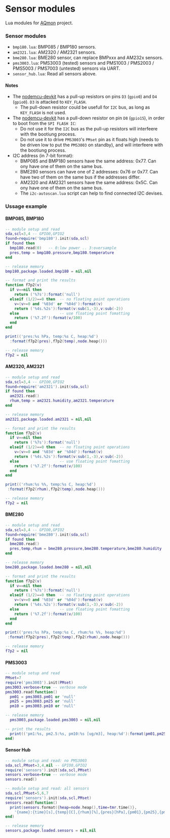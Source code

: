 # Sensor modules
Lua modules for [AQmon][] project.<br/>

[AQmon]:      https://github.com/avaldebe/AQmon

### Sensor modules
- `bmp180.lua`: BMP085 / BMP180 sensors.
- `am2321.lua`: AM2320 / AM2321 sensors.
- `bme280.lua`: BME280 sensor, can replace BMPxxx and AM232x sensors.
- `pms3003.lua`: PMS3003 (tested) sensors and
                 PMS1003 / PMS2003 / PMS5003 / PMS7003 (untested) sensors via UART.
- `sensor_hub.lua`: Read all sensors above.

#### Notes
- The [nodemcu-devkit][] has a pull-up resistors on pins
  `D3` (`gpio0`) and  `D4` (`gpio0`). `D3` is attacked to `KEY_FLASH`.
  - The pull-down resistor could be usefull for `I2C` bus,
    as long as `KEY_FLASH` is not used.
- The [nodemcu-devkit][] has a pull-down resistor on pin
  `D8` (`gpio15`), in order to boot from the `SPI FLASH IC`:
  - Do not use it for the `I2C` bus
    as the pull-up resistors will interfeere with the bootiung process.
  - Do not use it to drive `PMS3003`'s `PMset` pin as it floats high
    (needs to be driven low to put the `PMS3003` on standby),
    and will interfeere with the bootiung process.
- I2C address (in 7-bit format):
  - BMP085 and BMP180 sensors have the same address: 0x77.
    Can ony have one of them on the same bus.
  - BME280 sensors can have one of 2 addresses: 0x76 or 0x77.
    Can have two of them on the same bus if the addresses differ.
  - AM2320 and AM2321 sensors have the same address: 0x5C.
    Can ony have one of them on the same bus.
  - The `i2c-autoscan.lua` script can help to find connected I2C devises.

[nodemcu-devkit]:   https://github.com/nodemcu/nodemcu-devkit

### Ussage example

#### BMP085, BMP180
```lua
-- module setup and read
sda,scl=3,4 -- GPIO0,GPIO2
found=require('bmp180').init(sda,scl)
if found then
  bmp180.read(0)   -- 0:low power .. 3:oversample
  pres,temp = bmp180.pressure,bmp180.temperature
end

-- release memory
bmp180,package.loaded.bmp180 = nil,nil

-- format and print the results
function f7p2(v)
  if v==nil then
    return ('%7s'):format('null')
  elseif (1/2)==0 then  -- no floating point operations
    v=(v>=0 and '%03d' or '%04d'):format(v)
    return ('%4s.%2s'):format(v:sub(1,-3),v:sub(-2))
  else                  -- use floating point fomatting
    return ('%7.2f'):format(v/100)
  end
end

print(('pres:%s hPa, temp:%s C, heap:%d')
  :format(f7p2(pres),f7p2(temp),node.heap()))

-- release memory
f7p2 = nil
```

#### AM2320, AM2321
```lua
-- module setup and read
sda,scl=3,4 -- GPIO0,GPIO2
found=require('am2321').init(sda,scl)
if found then
  am2321.read()
  rhum,temp = am2321.humidity,am2321.temperature
end

-- release memory
am2321,package.loaded.am2321 = nil,nil

-- format and print the results
function f7p2(v)
  if v==nil then
    return ('%7s'):format('null')
  elseif (1/2)==0 then  -- no floating point operations
    v=(v>=0 and '%03d' or '%04d'):format(v)
    return ('%4s.%2s'):format(v:sub(1,-3),v:sub(-2))
  else                  -- use floating point fomatting
    return ('%7.2f'):format(v/100)
  end
end

print(('rhum:%s %%, temp:%s C, heap:%d')
 :format(f7p2(rhum),f7p2(temp),node.heap()))

-- release memory
f7p2 = nil
```

#### BME280
```lua
-- module setup and read
sda,scl=3,4 -- GPIO0,GPIO2
found=require('bme280').init(sda,scl)
if found then
  bme280.read()
  pres,temp,rhum = bme280.pressure,bme280.temperature,bme280.humidity
end

-- release memory
bme280,package.loaded.bme280 = nil,nil

-- format and print the results
function f7p2(v)
  if v==nil then
    return ('%7s'):format('null')
  elseif (1/2)==0 then  -- no floating point operations
    v=(v>=0 and '%03d' or '%04d'):format(v)
    return ('%4s.%2s'):format(v:sub(1,-3),v:sub(-2))
  else                  -- use floating point fomatting
    return ('%7.2f'):format(v/100)
  end
end

print(('pres:%s hPa, temp:%s C, rhum:%s %%, heap:%d')
 :format(f7p2(pres),f7p2(temp),f7p2(rhum),node.heap()))

-- release memory
f7p2 = nil
```

#### PMS3003
```lua
-- module setup and read
PMset=7
require('pms3003').init(PMset)
pms3003.verbose=true -- verbose mode
pms3003.read(function()
  pm01 = pms3003.pm01 or 'null'
  pm25 = pms3003.pm25 or 'null'
  pm10 = pms3003.pm10 or 'null'

-- release memory
  pms3003,package.loaded.pms3003 = nil,nil

-- print the results
  print(('pm1:%s, pm2.5:%s, pm10:%s [ug/m3], heap:%d'):format(pm01,pm25,pm10,node.heap()))
end)
```
#### Sensor Hub
```lua
-- module setup and read: no PMS3003
sda,scl,PMset=3,4,nil -- GPIO0,GPIO2
require('sensors').init(sda,scl,PMset)
sensors.verbose=true -- verbose mode
sensors.read()

-- module setup and read: all sensors
sda,scl,PMset=5,6,7
require('sensors').init(sda,scl,PMset)
sensors.read(function()
  print(sensors.format({heap=node.heap(),time=tmr.time()},
    '{name}:{time}[s],{temp}[C],{rhum}[%],{pres}[hPa],{pm01},{pm25},{pm10}[ug/m3],{heap}[b]'))
end)

-- release memory
sensors,package.loaded.sensors = nil,nil
```
